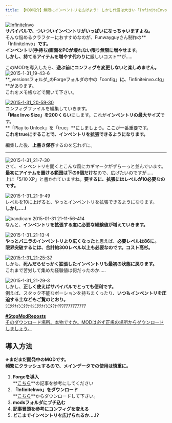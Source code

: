 ```yaml
---
title: 【MOD紹介】無限にインベントリを広げよう! しかし代償は大きい「InfiniteInvo」
---
```


[![InfiniteInvo](https://cdn-ak.f.st-hatena.com/images/fotolife/s/sasigume/20210208/20210208150701.png)](#8/c/8c8f88bb.png "InfiniteInvo")  
**サバイバルで、ついついインベントリがいっぱいになっちゃいますよね。**   
そんな悩めるクラフターにおすすめなのが、Funwayguyさん制作の**「InfiniteInvo」**です。  
**インベントリ(手持ち)画面をPCが壊れない限り無限に増やせます。**  
しかし、持てるアイテムを増やす代わりに**厳しいコスト**が…..

このMODを導入したら、**遊ぶ前にコンフィグを変更しないと楽しめません。**  
![2015-1-31_19-43-6](https://cdn-ak.f.st-hatena.com/images/fotolife/s/sasigume/20210208/20210208153025.jpg)  
**_versionsフォルダ_のForgeフォルダの中の「config」**に、**「infiniteinvo.cfg」**があります。  
これをメモ帳などで開いて下さい。 

[![2015-1-31_20-59-30](https://cdn-ak.f.st-hatena.com/images/fotolife/s/sasigume/20210208/20210208130112.jpg)](#1/0/10b95cfc.jpg "2015-1-31_20-59-30")  
コンフィグファイルを編集していきます。  
**「Max Invo Size」を200くらい**にします。これが**インベントリの最大サイズ**です。  
**「Play to Unlock」を「true」**にしましょう。ここが一番重要です。  
**これをtrueにすることで、インベントリを拡張できるようになります。**

編集した後、**上書き保存**するのを忘れずに。

---

![2015-1-31_21-7-30](https://cdn-ak.f.st-hatena.com/images/fotolife/s/sasigume/20210208/20210208125342.jpg)  
さて、インベントリを開くとこんな風にカギマークがずらーっと並んでいます。  
**最初にアイテムを置ける範囲は下の9個だけな**ので、広げたいのですが…..  
上に「5/10 XP」と書かれていますね。**要するに、拡張にはレベルが10必要なのです。**

![2015-1-31_21-9-49](https://cdn-ak.f.st-hatena.com/images/fotolife/s/sasigume/20210208/20210208175106.jpg)  
レベルを10に上げると、やっとインベントリを拡張できるようになります。  
**しかし….!**

![bandicam 2015-01-31 21-11-56-414](https://cdn-ak.f.st-hatena.com/images/fotolife/s/sasigume/20210208/20210208134420.jpg)  
なんと、**インベントリを拡張する度に必要な経験値が増えていきます。**

![2015-1-31_21-13-4](https://cdn-ak.f.st-hatena.com/images/fotolife/s/sasigume/20210208/20210208174730.jpg)  
**やっとバニラのインベントリより広くなった**と思えば、**必要レベルは86に。**  
**限界突破するには、合計約300レベル以上も必要なのです。コスト高杉。**

[![2015-1-31_21-25-37](https://cdn-ak.f.st-hatena.com/images/fotolife/s/sasigume/20210208/20210208144535.jpg)](#7/9/7954ffa0.jpg "2015-1-31_21-25-37")  
しかも、**死んだらせっかく拡張したインベントリも最初の状態に戻ります。**  
これまで苦労して集めた経験値は何だったのか…..

![2015-1-31_21-29-3](https://cdn-ak.f.st-hatena.com/images/fotolife/s/sasigume/20210208/20210208142508.jpg)  
しかし、**正しく使えばサバイバルでとっても便利です。**  
例えば、スタック不能なポーションを持ちまくったり、**いつもインベントリを圧迫する土などもご覧のとおり。**  
ｼﾆﾀｸﾅｲｼﾆﾀｸﾅｲｼﾆﾀｸﾅｲｼﾆﾀｸﾅｲｳﾜｱｱｱｱｱｱｱｱｱｱ

[**#StopModReposts**  
そのダウンロード場所、本物ですか。MODは必ず正規の場所からダウンロードしましょう。](https://www.napoan.com/stop-mod-reposts/)

## 導入方法 

**※まだまだ開発中のMODです。  
頻繁にクラッシュするので、メインデータでの使用は慎重に。**

1.  **Forgeを導入**  
    **[こちら](/minecraft-je/howto/install-forge/)**の記事を参考にしてください
2.  **「InfiniteInvo」をダウンロード**  
    **[こちら](http://www.minecraftforum.net/forums/mapping-and-modding/minecraft-mods/2336005-infiniteinvo-all-the-inventory-space-a-player "MOD「InfiniteInvo」のダウンロード")**からダウンロードして下さい。
3.  **modsフォルダにブチ込む** 
4.  **記事冒頭を参考にコンフィグを変える**
5.  **どこまでインベントリを広げられるか….!?**
